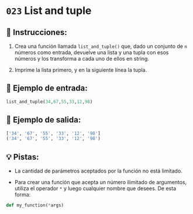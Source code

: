 # `023` List and tuple

## 📝 Instrucciones:

1. Crea una función llamada `list_and_tuple()` que, dado un conjunto de `n` números como entrada, devuelve una lista y una tupla con esos números y los transforma a cada uno de ellos en string.

2. Imprime la lista primero, y en la siguiente línea la tupla.

## 📎 Ejemplo de entrada:

```py
list_and_tuple(34,67,55,33,12,98)
```

## 📎 Ejemplo de salida:

```py
['34', '67', '55', '33', '12', '98']
('34', '67', '55', '33', '12', '98')
```

## 💡 Pistas:

+ La cantidad de parámetros aceptados por la función no está limitado.

+ Para crear una función que acepta un número ilimitado de argumentos, utiliza el operador `*` y luego cualquier nombre que desees. De esta forma:

```py
def my_function(*args)
```

